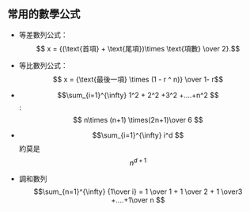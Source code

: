 ## 常用的數學公式

* 等差數列公式：  
 $$ x = {(\text{首項} + \text{尾項})\times \text{項數} \over 2}.$$

* 等比數列公式：
 $$ x = {\text{最後一項} \times (1 - r ^ n)} \over 1- r$$

* $$\sum_{i=1}^{\infty} 1^2 + 2^2 +3^2 +....+n^2 $$:
 $$ n\times (n+1) \times(2n+1)\over 6 $$

* $$\sum_{i=1}^{\infty} i^d $$ 約莫是 <mark>$$n^{d+1} $$</mark>
* 調和數列 $$\sum_{n=1}^{\infty} {1\over i} = 1 \over 1 + 1 \over 2 + 1 \over3 +....+1\over n  $$